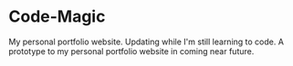 # Code-Magic
My personal portfolio website. Updating while I'm still learning to code. A prototype to my personal portfolio website in coming near future.
